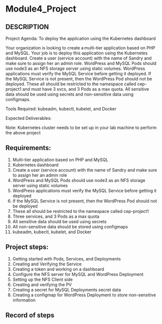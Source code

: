 # Module4_Project
## DESCRIPTION
Project Agenda: To deploy the application using the Kubernetes dashboard 

Your organization is looking to create a multi-tier application based on PHP and MySQL. Your job is to deploy this application using the Kubernetes dashboard. Create a user (service account) with the name of Sandry and make sure to assign her an admin role. WordPress and MySQL Pods should use node3 as an NFS storage server using static volumes. WordPress applications must verify the MySQL Service before getting it deployed. If the MySQL Service is not present, then the WordPress Pod should not be deployed. These all should be restricted to the namespace called cep-project1 and must have 3 svcs, and 3 Pods as a max quota. All sensitive data should be used using secrets and non-sensitive data using configmaps.  

Tools Required: kubeadm, kubectl, kubelet, and Docker  

Expected Deliverables:

Note: Kubernetes cluster needs to be set up in your lab machine to perform the above project

## Requirements:
1. Multi-tier application based on PHP and MySQL
2. Kubernetes dashboard
3. Create a user (service account) with the name of Sandry and make sure to assign her an admin role
4. WordPress and MySQL Pods should use node3 as an NFS storage server using static volumes
5. WordPress applications must verify the MySQL Service before getting it deployed
6. If the MySQL Service is not present, then the WordPress Pod should not be deployed
7. These all should be restricted to the namespace called cep-project1
8. Three services, and 3 Pods as a max quota
9. All sensitive data should be used using secrets
10. All non-sensitive data should be stored using configmaps
11. kubeadm, kubectl, kubelet, and Docker

## Project steps:
1. Getting started with Pods, Services, and Deployments
2. Creating and Verifying the Service
3. Creating a token and working on a dashboard
4. Configure the NFS server for MySQL and WordPress Deployment
5. Setting up the NFS Client side
6. Creating and verifying the PV
7. Creating a secret for MySQL Deployments secret data
8. Creating a configmap for WordPress Deployment to store non-sensitive information

## Record of steps
